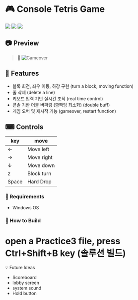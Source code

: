 # 🎮 Console Tetris Game

<img src="https://img.shields.io/badge/language-C++-blue.svg" />
<img src="https://img.shields.io/badge/platform-Windows%20Console-lightgrey.svg" />
<img src="https://img.shields.io/badge/status-Completed-brightgreen.svg" />

## 📷 Preview

> 🎥 ![Gameover](https://github.com/user-attachments/assets/fdcfd6af-d4ad-487a-a967-0cb02ab8d140)


## 🧩 Features
- 블록 회전, 좌우 이동, 하강 구현 (turn a block, moving function)
- 줄 삭제 (delete a line)
- 키보드 입력 기반 실시간 조작 (real time control)
- 콘솔 기반 더블 버퍼링 (깜빡임 최소화) (double buff)
- 게임 오버 및 재시작 기능 (gameover, restart function)

## ⌨ Controls
| key | move       |
|---- |------------|
|  ←  | Move left  |
|  →  | Move right |
|  ↓  | Move down  |
|  z  | Block turn |
| Space | Hard Drop |

### 🔧 Requirements
- Windows OS

### 🧱 How to Build
#  open a Practice3 file, press Ctrl+Shift+B key (솔루션 빌드)

💡 Future Ideas
- Scoreboard
- lobby screen
- system sound
- Hold button

